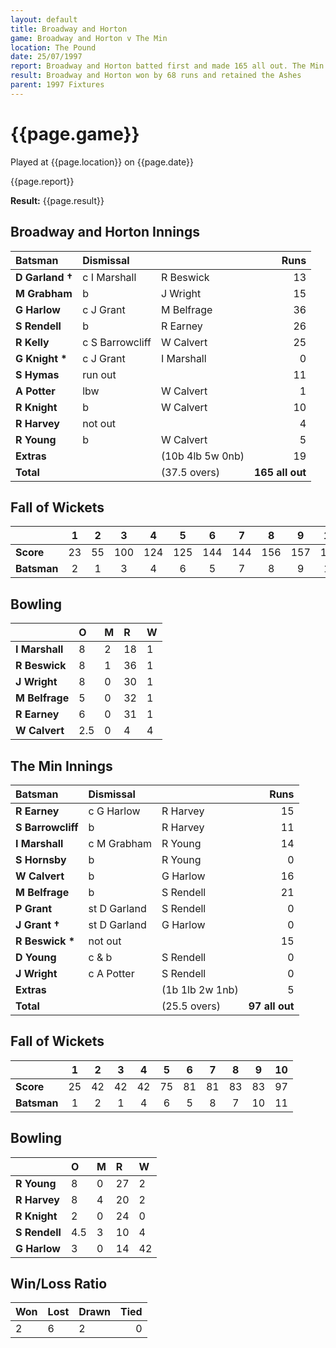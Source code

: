 ```yaml
---
layout: default
title: Broadway and Horton
game: Broadway and Horton v The Min
location: The Pound
date: 25/07/1997
report: Broadway and Horton batted first and made 165 all out. The Min replied with 97 all out
result: Broadway and Horton won by 68 runs and retained the Ashes
parent: 1997 Fixtures
---
```


# {{page.game}}

Played at {{page.location}} on {{page.date}}

{{page.report}}

**Result:** {{page.result}}

## Broadway and Horton Innings

| Batsman | Dismissal |  | Runs |
|:---|:---|---|---:|
| **D Garland &#8224;** | c I Marshall | R Beswick | 13 |
| **M Grabham** | b | J Wright | 15 |
| **G Harlow** | c J Grant | M Belfrage | 36 |
| **S Rendell** | b | R Earney | 26 |
| **R Kelly** | c S Barrowcliff | W Calvert | 25 |
| **G Knight &#42;** | c J Grant | I Marshall | 0 |
| **S Hymas** | run out |  | 11 |
| **A Potter** | lbw | W Calvert | 1 |
| **R Knight** | b | W Calvert | 10 |
| **R Harvey** | not out |  | 4 |
| **R Young** | b | W Calvert | 5 |
| **Extras** | | (10b 4lb 5w 0nb) | 19 |
| **Total** | | (37.5 overs) | **165 all out** |

## Fall of Wickets

| | 1 | 2 | 3 | 4 | 5 | 6 | 7 | 8 | 9 | 10 |
|---|:---:|:---:|:---:|:---:|:---:|:---:|:---:|:---:|:---:|:---:|
| **Score** | 23 | 55 | 100 | 124 | 125 | 144 | 144 | 156 | 157 | 165 |
| **Batsman** | 2 | 1 | 3 | 4 | 6 | 5 | 7 | 8 | 9 | 11 |

## Bowling

| | O | M | R | W |
|---|:---|:---|:---|:---|
| **I Marshall** | 8 | 2 | 18 | 1 |
| **R Beswick** | 8 | 1 | 36 | 1 |
| **J Wright** | 8 | 0 | 30 | 1 |
| **M Belfrage** | 5 | 0 | 32 | 1 |
| **R Earney** | 6 | 0 | 31 | 1 |
| **W Calvert** | 2.5 | 0 | 4 | 4 |

## The Min Innings

| Batsman | Dismissal |  | Runs |
|:---|:---|---|---:|
| **R Earney** | c G Harlow | R Harvey | 15 |
| **S Barrowcliff** | b | R Harvey | 11 |
| **I Marshall** | c M Grabham | R Young | 14 |
| **S Hornsby** | b | R Young | 0 |
| **W Calvert** | b | G Harlow | 16 |
| **M Belfrage** | b | S Rendell | 21 |
| **P Grant** | st D Garland | S Rendell | 0 |
| **J Grant &#8224;** | st D Garland | G Harlow | 0 |
| **R Beswick &#42;** | not out |  | 15 |
| **D Young** | c & b | S Rendell | 0 |
| **J Wright** | c A Potter | S Rendell | 0 |
| **Extras** | | (1b 1lb 2w 1nb) | 5 |
| **Total** | | (25.5 overs) | **97 all out** |

## Fall of Wickets

| | 1 | 2 | 3 | 4 | 5 | 6 | 7 | 8 | 9 | 10 |
|---|:---:|:---:|:---:|:---:|:---:|:---:|:---:|:---:|:---:|:---:|
| **Score** | 25 | 42 | 42 | 42 | 75 | 81 | 81 | 83 | 83 | 97 |
| **Batsman** | 1 | 2 | 1 | 4 | 6 | 5 | 8 | 7 | 10 | 11 |

## Bowling

| | O | M | R | W |
|---|:---|:---|:---|:---|
| **R Young** | 8 | 0 | 27 | 2 |
| **R Harvey** | 8 | 4 | 20 | 2 |
| **R Knight** | 2 | 0 | 24 | 0 |
| **S Rendell** | 4.5 | 3 | 10 | 4 |
| **G Harlow** | 3 | 0 | 14 | 42|

## Win/Loss Ratio

| Won | Lost | Drawn | Tied |
|:---|:---|:---|---:|
| 2 | 6 | 2 | 0 |